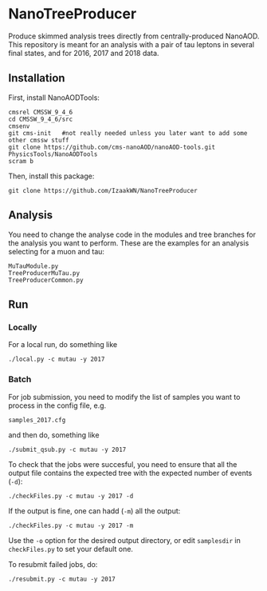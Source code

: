 # NanoTreeProducer
Produce skimmed analysis trees directly from centrally-produced NanoAOD.
This repository is meant for an analysis with a pair of tau leptons in several final states, and for 2016, 2017 and 2018 data.


## Installation

First, install NanoAODTools:
```
cmsrel CMSSW_9_4_6
cd CMSSW_9_4_6/src
cmsenv
git cms-init   #not really needed unless you later want to add some other cmssw stuff
git clone https://github.com/cms-nanoAOD/nanoAOD-tools.git PhysicsTools/NanoAODTools
scram b
```

Then, install this package:
```
git clone https://github.com/IzaakWN/NanoTreeProducer
```


## Analysis

You need to change the analyse code in the modules and tree branches for the analysis you want to perform.
These are the examples for an analysis selecting for a muon and tau:
```
MuTauModule.py
TreeProducerMuTau.py
TreeProducerCommon.py
```


## Run

### Locally
For a local run, do something like
```
./local.py -c mutau -y 2017
```

### Batch
For job submission, you need to modify the list of samples you want to process in the config file, e.g.
```
samples_2017.cfg
```
and then do, something like
```
./submit_qsub.py -c mutau -y 2017
```

To check that the jobs were succesful, you need to ensure that all the output file contains the expected tree with the expected number of events (`-d`):
```
./checkFiles.py -c mutau -y 2017 -d
```
If the output is fine, one can hadd (`-m`) all the output:
```
./checkFiles.py -c mutau -y 2017 -m
```
Use the `-o` option for the desired output directory, or edit `samplesdir` in `checkFiles.py` to set your default one.

To resubmit failed jobs, do:
```
./resubmit.py -c mutau -y 2017
```
